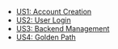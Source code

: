 - [US1: Account Creation](https://docs.google.com/presentation/d/1GQYB_INtE1QCzB5ol7RrN6UfDkh70KLxrgYkfqjn63c/edit?usp=sharing)
- [US2: User Login](https://docs.google.com/presentation/d/1k1FoUPqar_iDXbl_zqPx6P9cxHr7KTDl4tfFXLnsL6w/edit?usp=sharing)
- [US3: Backend Management](https://docs.google.com/presentation/d/1APjsJKknv-ic3n7tF72KZ0g4vLlXBh54TCwsuqnlFBA/edit?usp=sharing)
- [US4: Golden Path](https://docs.google.com/presentation/d/1EgBx3X-Fzb2btnh4PggANXwkjl5375A456BBOQRlY7o/edit?usp=sharing)
